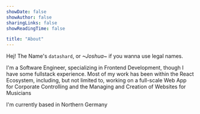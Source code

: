 ```yaml
---
showDate: false
showAuthor: false
sharingLinks: false
showReadingTime: false

title: "About"
---
```


Hej! The Name's `datashard`, or _~Joshua~_ if you wanna use legal names.

I'm a Software Engineer, specializing in Frontend Development, though I have some fullstack experience.
Most of my work has been within the React Ecosystem, including, but not limited to,
working on a full-scale Web App for Corporate Controlling and the Managing and Creation of Websites for Musicians

I'm currently based in Northern Germany
